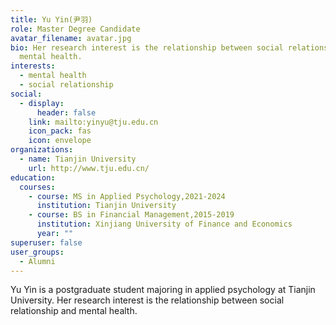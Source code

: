 ```yaml
---
title: Yu Yin(尹羽)
role: Master Degree Candidate
avatar_filename: avatar.jpg
bio: Her research interest is the relationship between social relationship and
  mental health.
interests:
  - mental health
  - social relationship
social:
  - display:
      header: false
    link: mailto:yinyu@tju.edu.cn
    icon_pack: fas
    icon: envelope
organizations:
  - name: Tianjin University
    url: http://www.tju.edu.cn/
education:
  courses:
    - course: MS in Applied Psychology,2021-2024
      institution: Tianjin University
    - course: BS in Financial Management,2015-2019
      institution: Xinjiang University of Finance and Economics
      year: ""
superuser: false
user_groups:
  - Alumni
---
```

Yu Yin is a postgraduate student majoring in applied psychology at Tianjin University. Her research interest is the relationship between social relationship and mental health.

